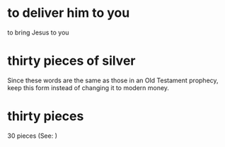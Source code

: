 
# to deliver him to you
to bring Jesus to you

# thirty pieces of silver
Since these words are the same as those in an Old Testament prophecy, keep this form instead of changing it to modern money.

# thirty pieces
30 pieces (See: )